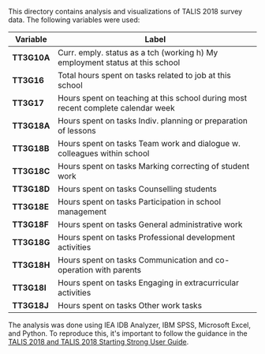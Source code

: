 This directory contains analysis and visualizations of TALIS 2018 survey data. The following variables were used:

| **Variable** | **Label**                                                                        |
|--------------|----------------------------------------------------------------------------------|
| **TT3G10A**  | Curr. emply. status as a tch (working h) My employment status at this school     |
| **TT3G16**   | Total hours spent on tasks related to job at this school                         |
| **TT3G17**   | Hours spent on teaching at this school during most recent complete calendar week |
| **TT3G18A**  | Hours spent on tasks Indiv. planning or preparation of lessons                   |
| **TT3G18B**  | Hours spent on tasks Team work and dialogue w. colleagues within school          |
| **TT3G18C**  | Hours spent on tasks Marking correcting of student work                          |
| **TT3G18D**  | Hours spent on tasks Counselling students                                        |
| **TT3G18E**  | Hours spent on tasks Participation in school management                          |
| **TT3G18F**  | Hours spent on tasks General administrative work                                 |
| **TT3G18G**  | Hours spent on tasks Professional development activities                         |
| **TT3G18H**  | Hours spent on tasks Communication and co-operation with parents                 |
| **TT3G18I**  | Hours spent on tasks Engaging in extracurricular activities                      |
| **TT3G18J**  | Hours spent on tasks Other work tasks                                            |

The analysis was done using IEA IDB Analyzer, IBM SPSS, Microsoft Excel, and Python. To reproduce this, it's important to follow the guidance in the [TALIS 2018 and TALIS 2018 Starting Strong User Guide](https://www.oecd.org/education/talis/TALIS_2018-TALIS_Starting_Strong_2018_User_Guide.pdf).